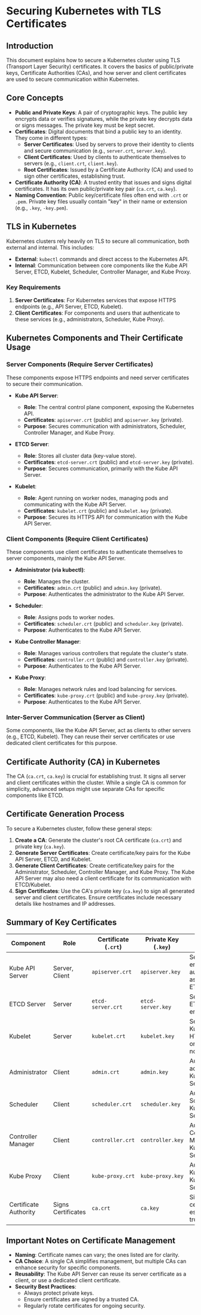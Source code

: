 # Securing Kubernetes with TLS Certificates

## Introduction
This document explains how to secure a Kubernetes cluster using TLS (Transport Layer Security) certificates. It covers the basics of public/private keys, Certificate Authorities (CAs), and how server and client certificates are used to secure communication within Kubernetes.

## Core Concepts
*   **Public and Private Keys**: A pair of cryptographic keys. The public key encrypts data or verifies signatures, while the private key decrypts data or signs messages. The private key must be kept secret.
*   **Certificates**: Digital documents that bind a public key to an identity. They come in different types:
    *   **Server Certificates**: Used by servers to prove their identity to clients and secure communication (e.g., `server.crt`, `server.key`).
    *   **Client Certificates**: Used by clients to authenticate themselves to servers (e.g., `client.crt`, `client.key`).
    *   **Root Certificates**: Issued by a Certificate Authority (CA) and used to sign other certificates, establishing trust.
*   **Certificate Authority (CA)**: A trusted entity that issues and signs digital certificates. It has its own public/private key pair (`ca.crt`, `ca.key`).
*   **Naming Convention**: Public key/certificate files often end with `.crt` or `.pem`. Private key files usually contain "key" in their name or extension (e.g., `.key`, `-key.pem`).

## TLS in Kubernetes
Kubernetes clusters rely heavily on TLS to secure all communication, both external and internal. This includes:
*   **External**: `kubectl` commands and direct access to the Kubernetes API.
*   **Internal**: Communication between core components like the Kube API Server, ETCD, Kubelet, Scheduler, Controller Manager, and Kube Proxy.

### Key Requirements
1.  **Server Certificates**: For Kubernetes services that expose HTTPS endpoints (e.g., API Server, ETCD, Kubelet).
2.  **Client Certificates**: For components and users that authenticate to these services (e.g., administrators, Scheduler, Kube Proxy).

## Kubernetes Components and Their Certificate Usage

### Server Components (Require Server Certificates)
These components expose HTTPS endpoints and need server certificates to secure their communication.

*   **Kube API Server**:
    *   **Role**: The central control plane component, exposing the Kubernetes API.
    *   **Certificates**: `apiserver.crt` (public) and `apiserver.key` (private).
    *   **Purpose**: Secures communication with administrators, Scheduler, Controller Manager, and Kube Proxy.

*   **ETCD Server**:
    *   **Role**: Stores all cluster data (key-value store).
    *   **Certificates**: `etcd-server.crt` (public) and `etcd-server.key` (private).
    *   **Purpose**: Secures communication, primarily with the Kube API Server.

*   **Kubelet**:
    *   **Role**: Agent running on worker nodes, managing pods and communicating with the Kube API Server.
    *   **Certificates**: `kubelet.crt` (public) and `kubelet.key` (private).
    *   **Purpose**: Secures its HTTPS API for communication with the Kube API Server.

### Client Components (Require Client Certificates)
These components use client certificates to authenticate themselves to server components, mainly the Kube API Server.

*   **Administrator (via kubectl)**:
    *   **Role**: Manages the cluster.
    *   **Certificates**: `admin.crt` (public) and `admin.key` (private).
    *   **Purpose**: Authenticates the administrator to the Kube API Server.

*   **Scheduler**:
    *   **Role**: Assigns pods to worker nodes.
    *   **Certificates**: `scheduler.crt` (public) and `scheduler.key` (private).
    *   **Purpose**: Authenticates to the Kube API Server.

*   **Kube Controller Manager**:
    *   **Role**: Manages various controllers that regulate the cluster's state.
    *   **Certificates**: `controller.crt` (public) and `controller.key` (private).
    *   **Purpose**: Authenticates to the Kube API Server.

*   **Kube Proxy**:
    *   **Role**: Manages network rules and load balancing for services.
    *   **Certificates**: `kube-proxy.crt` (public) and `kube-proxy.key` (private).
    *   **Purpose**: Authenticates to the Kube API Server.

### Inter-Server Communication (Server as Client)
Some components, like the Kube API Server, act as clients to other servers (e.g., ETCD, Kubelet). They can reuse their server certificates or use dedicated client certificates for this purpose.

## Certificate Authority (CA) in Kubernetes
The CA (`ca.crt`, `ca.key`) is crucial for establishing trust. It signs all server and client certificates within the cluster. While a single CA is common for simplicity, advanced setups might use separate CAs for specific components like ETCD.

## Certificate Generation Process
To secure a Kubernetes cluster, follow these general steps:
1.  **Create a CA**: Generate the cluster's root CA certificate (`ca.crt`) and private key (`ca.key`).
2.  **Generate Server Certificates**: Create certificate/key pairs for the Kube API Server, ETCD, and Kubelet.
3.  **Generate Client Certificates**: Create certificate/key pairs for the Administrator, Scheduler, Controller Manager, and Kube Proxy. The Kube API Server may also need a client certificate for its communication with ETCD/Kubelet.
4.  **Sign Certificates**: Use the CA's private key (`ca.key`) to sign all generated server and client certificates. Ensure certificates include necessary details like hostnames and IP addresses.

## Summary of Key Certificates
| Component             | Role               | Certificate (`.crt`) | Private Key (`.key`) | Purpose                                                               |
|-----------------------|--------------------|----------------------|----------------------|-----------------------------------------------------------------------|
| Kube API Server       | Server, Client     | `apiserver.crt`      | `apiserver.key`      | Secures API endpoint; authenticates as client to ETCD/Kubelet         |
| ETCD Server           | Server             | `etcd-server.crt`    | `etcd-server.key`    | Secures ETCD endpoint                                                 |
| Kubelet               | Server             | `kubelet.crt`        | `kubelet.key`        | Secures Kubelet's HTTPS API on worker nodes                           |
| Administrator         | Client             | `admin.crt`          | `admin.key`          | Authenticates admin to Kube API Server                                |
| Scheduler             | Client             | `scheduler.crt`      | `scheduler.key`      | Authenticates Scheduler to Kube API Server                            |
| Controller Manager    | Client             | `controller.crt`     | `controller.key`     | Authenticates Controller Manager to Kube API Server                   |
| Kube Proxy            | Client             | `kube-proxy.crt`     | `kube-proxy.key`     | Authenticates Kube Proxy to Kube API Server                           |
| Certificate Authority | Signs Certificates | `ca.crt`             | `ca.key`             | Signs all certificates to establish trust                             |

## Important Notes on Certificate Management
*   **Naming**: Certificate names can vary; the ones listed are for clarity.
*   **CA Choice**: A single CA simplifies management, but multiple CAs can enhance security for specific components.
*   **Reusability**: The Kube API Server can reuse its server certificate as a client, or use a dedicated client certificate.
*   **Security Best Practices**:
    *   Always protect private keys.
    *   Ensure certificates are signed by a trusted CA.
    *   Regularly rotate certificates for ongoing security.

